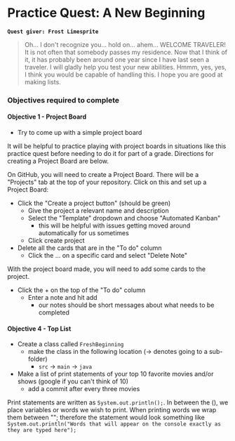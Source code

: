 # Practice Quest: A New Beginning
**`Quest giver: Frost Limesprite`**
>Oh... I don't recognize you... hold on... ahem... WELCOME TRAVELER! It is not often that somebody passes my residence.  Now that I think of it, it has probably been around one year since I have last seen a traveler.  I will gladly help you test your new abilities.  Hmmm, yes, yes, I think you would be capable of handling this.  I hope you are good at making lists.

### Objectives required to complete

#### Objective 1 - Project Board
- Try to come up with a simple project board

It will be helpful to practice playing with project boards in situations like this practice quest before needing to do it for part of a grade.  Directions for creating a Project Board are below.

On GitHub, you will need to create a Project Board.  There will be a "Projects" tab at the top of your repository.  Click on this and set up a Project Board:

- Click the "Create a project button" (should be green)
	- Give the project a relevant name and description
	- Select the "Template" dropdown and choose "Automated Kanban"
		- this will be helpful with issues getting moved around automatically for us sometimes
	- Click create project
- Delete all the cards that are in the "To do" column
	- Click the ... on a specific card and select "Delete Note"

With the project board made, you will need to add some cards to the project.

- Click the + on the top of the "To do" column
	- Enter a note and hit add
		- our notes should be short messages about what needs to be completed


#### Objective 4 - Top List
- Create a class called `FreshBeginning`
    - make the class in the following location (-> denotes going to a sub-folder)
        - `src` -> `main` -> `java`
- Make a list of print statements of your top 10 favorite movies and/or shows (google if you can't think of 10)
	- add a commit after every three movies

Print statements are written as `System.out.println();`. In between the (), we place variables or words we wish to print.  When printing words we wrap them between ""; therefore the statement would look something like `System.out.println("Words that will appear on the console exactly as they are typed here");`
